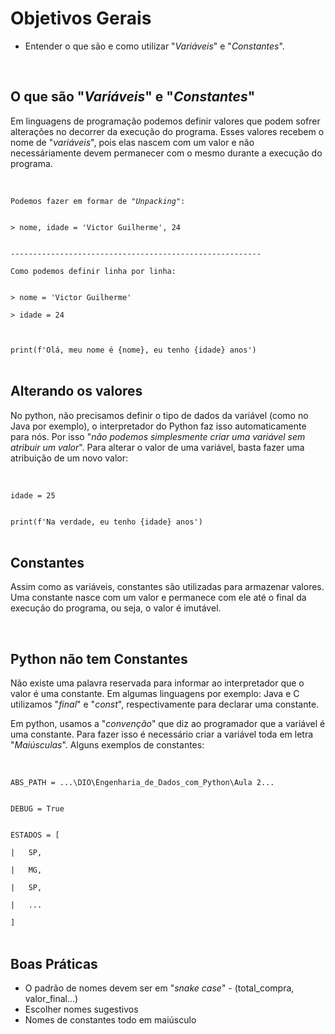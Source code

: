 # Objetivos Gerais

- Entender o que são e como utilizar "<em>Variáveis</em>" e "<em>Constantes</em>".

<br>

## O que são "<em>Variáveis</em>" e "<em>Constantes</em>"

Em linguagens de programação podemos definir valores que podem sofrer alterações no decorrer da execução do programa. Esses valores recebem o nome de "<em>variáveis</em>", pois elas nascem com um valor e não necessáriamente devem permanecer com o mesmo durante a execução do programa.

<br>

<code>
Podemos fazer em formar de "<em>Unpacking</em>":<br><br>
> nome, idade = 'Victor Guilherme', 24<br><br>
--------------------------------------------------------<br>
Como podemos definir linha por linha:<br><br>
> nome = 'Victor Guilherme'<br>
> idade = 24<br><br><br>
print(f'Olá, meu nome é {nome}, eu tenho {idade} anos')
</code>

<br>

## Alterando os valores

No python, não precisamos definir o tipo de dados da variável (como no Java por exemplo), o interpretador do Python faz isso automaticamente para nós. Por isso "<em>não podemos simplesmente criar uma variável sem atribuir um valor</em>". Para alterar o valor de uma variável, basta fazer uma atribuição de um novo valor:

<br>

<code>
idade = 25<br><br>
print(f'Na verdade, eu tenho {idade} anos')
</code>

<br>

## Constantes
Assim como as variáveis, constantes são utilizadas para armazenar valores. Uma constante nasce com um valor e permanece com ele até o final da execução do programa, ou seja, o valor é imutável.

<br>

## Python não tem Constantes

Não existe uma palavra reservada para informar ao interpretador que o valor é uma constante. Em algumas linguagens por exemplo: Java e C utilizamos "<em>final</em>" e "<em>const</em>", respectivamente para declarar uma constante.

Em python, usamos a "<em>convenção</em>" que diz ao programador que a variável é uma constante. Para fazer isso é necessário criar a variável toda em letra "<em>Maiúsculas</em>". Alguns exemplos de constantes:

<br>

<code>
ABS_PATH = ...\DIO\Engenharia_de_Dados_com_Python\Aula 2...<br><br>
DEBUG = True<br><br>
ESTADOS = [<br>
|   SP,<br>
|   MG,<br>
|   SP,<br>
|   ...<br>
]
</code>

<br>

## Boas Práticas
- O padrão de nomes devem ser em "<em>snake case</em>" - (total_compra, valor_final...)
- Escolher nomes sugestivos
- Nomes de constantes todo em maiúsculo